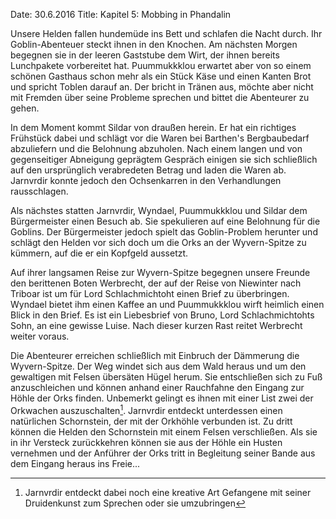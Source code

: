 Date: 30.6.2016
Title: Kapitel 5: Mobbing in Phandalin

Unsere Helden fallen hundemüde ins Bett und schlafen die Nacht durch. Ihr
Goblin-Abenteuer steckt ihnen in den Knochen. Am nächsten Morgen begegnen sie in
der leeren Gaststube dem Wirt, der ihnen bereits Lunchpakete vorbereitet hat.
Puummukkklou erwartet aber von so einem schönen Gasthaus schon mehr als ein
Stück Käse und einen Kanten Brot und spricht Toblen darauf an. Der bricht in
Tränen aus, möchte aber nicht mit Fremden über seine Probleme sprechen und
bittet die Abenteurer zu gehen.

In dem Moment kommt Sildar von draußen herein. Er hat ein richtiges Frühstück
dabei und schlägt vor die Waren bei Barthen's Bergbaubedarf abzuliefern und die
Belohnung abzuholen. Nach einem langen und von gegenseitiger Abneigung geprägtem
Gespräch einigen sie sich schließlich auf den ursprünglich verabredeten Betrag
und laden die Waren ab. Jarnvrdir konnte jedoch den Ochsenkarren in den
Verhandlungen rausschlagen.

Als nächstes statten Jarnvrdir, Wyndael, Puummukkklou und Sildar dem
Bürgermeister einen Besuch ab. Sie spekulieren auf eine Belohnung für die
Goblins. Der Bürgermeister jedoch spielt das Goblin-Problem herunter und schlägt
den Helden vor sich doch um die Orks an der Wyvern-Spitze zu kümmern, auf die er
ein Kopfgeld aussetzt.

Auf ihrer langsamen Reise zur Wyvern-Spitze begegnen unsere Freunde den
berittenen Boten Werbrecht, der auf der Reise von Niewinter nach Triboar ist um
für Lord Schlachmichtoht einen Brief zu überbringen. Wyndael bietet ihm einen
Kaffee an und Puummukkklou wirft heimlich einen Blick in den Brief. Es ist ein
Liebesbrief von Bruno, Lord Schlachmichtohts Sohn, an eine gewisse Luise. Nach
dieser kurzen Rast reitet Werbrecht weiter voraus.

Die Abenteurer erreichen schließlich mit Einbruch der Dämmerung die
Wyvern-Spitze. Der Weg windet sich aus dem Wald heraus und um den gewaltigen mit
Felsen übersäten Hügel herum. Sie entschließen sich zu Fuß anzuschleichen und
können anhand einer Rauchfahne den Eingang zur Höhle der Orks finden. Unbemerkt
gelingt es ihnen mit einer List zwei der Orkwachen auszuschalten[^samen].
Jarnvrdir entdeckt unterdessen einen natürlichen Schornstein, der mit der
Orkhöhle verbunden ist. Zu dritt können die Helden den Schornstein mit einem
Felsen verschließen. Als sie in ihr Versteck zurückkehren können sie aus der
Höhle ein Husten vernehmen und der Anführer der Orks tritt in Begleitung seiner
Bande aus dem Eingang heraus ins Freie...

[^samen]: Jarnvrdir entdeckt dabei noch eine kreative Art Gefangene mit seiner
    Druidenkunst zum Sprechen oder sie umzubringen
